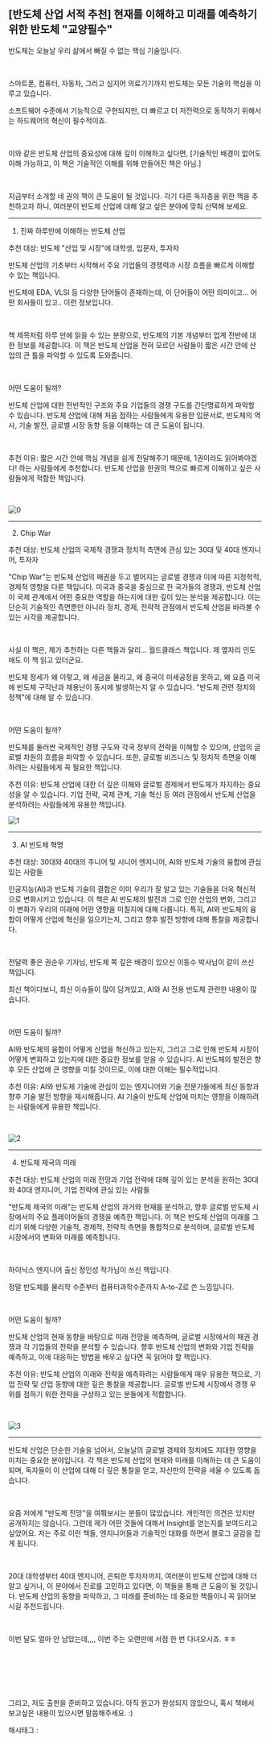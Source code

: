 ## [반도체 산업 서적 추천] 현재를 이해하고 미래를 예측하기 위한 반도체 "교양필수"

반도체는 오늘날 우리 삶에서 빠질 수 없는 핵심 기술입니다.

​

스마트폰, 컴퓨터, 자동차, 그리고 심지어 의료기기까지 반도체는 모든 기술의 핵심을 이루고 있습니다.

소프트웨어 수준에서 기능적으로 구현되지만, 더 빠르고 더 저전력으로 동작하기 위해서는 하드웨어의 혁신이 필수적이죠.

​

이와 같은 반도체 산업의 중요성에 대해 깊이 이해하고 싶다면, [기술적인 배경이 없어도 이해 가능하고, 이 책은 기술적인 이해를 위해 만들어진 책은 아님.]

​

지금부터 소개할 네 권의 책이 큰 도움이 될 것입니다. 각기 다른 독자층을 위한 책을 추천하고자 하니, 여러분이 반도체 산업에 대해 알고 싶은 분야에 맞춰 선택해 보세요.

---

1. 진짜 하루만에 이해하는 반도체 산업

추천 대상: 반도체 "산업 및 시장"에 대학생, 입문자, 투자자

반도체 산업의 기초부터 시작해서 주요 기업들의 경쟁력과 시장 흐름을 빠르게 이해할 수 있는 책입니다.

반도체에 EDA, VLSI 등 다양한 단어들이 존재하는데, 이 단어들이 어떤 의미이고... 어떤 회사들이 있고.. 이런 정보입니다.

​

책 제목처럼 하루 만에 읽을 수 있는 분량으로, 반도체의 기본 개념부터 업계 전반에 대한 정보를 제공합니다. 이 책은 반도체 산업을 전혀 모르던 사람들이 짧은 시간 안에 산업의 큰 틀을 파악할 수 있도록 도와줍니다.

​

어떤 도움이 될까?

반도체 산업에 대한 전반적인 구조와 주요 기업들의 경쟁 구도를 간단명료하게 파악할 수 있습니다. 반도체 산업에 대해 처음 접하는 사람들에게 유용한 입문서로, 반도체의 역사, 기술 발전, 글로벌 시장 동향 등을 이해하는 데 큰 도움이 됩니다.

​

추천 이유: 짧은 시간 안에 핵심 개념을 쉽게 전달해주기 때문에, 1권이라도 읽어봐야겠다! 하는 사람들에게 추천합니다. 반도체 산업을 한권의 책으로 빠르게 이해하고 싶은 사람들에게 적합한 책입니다.

​

![0](/asset/img/223697127283/0.png)

---

2. Chip War

추천 대상: 반도체 산업의 국제적 경쟁과 정치적 측면에 관심 있는 30대 및 40대 엔지니어, 투자자

"Chip War"는 반도체 산업의 패권을 두고 벌어지는 글로벌 경쟁과 이에 따른 지정학적, 경제적 영향을 다룬 책입니다. 미국과 중국을 중심으로 한 국가들의 경쟁과, 반도체 산업이 국제 관계에서 어떤 중요한 역할을 하는지에 대한 깊이 있는 분석을 제공합니다. 이는 단순히 기술적인 측면뿐만 아니라 정치, 경제, 전략적 관점에서 반도체 산업을 바라볼 수 있는 시각을 제공합니다.

​

사실 이 책은, 제가 추천하는 다른 책들과 달리... 월드클래스 책입니다. 제 옆자리 인도 애도 이 책 읽고 있더군요.

반도체 정세가 왜 이렇고, 왜 세금을 물리고, 왜 중국이 미세공정을 못하고, 왜 요즘 미국에 반도체 구직난과 채용난이 동시에 발생하는지 알 수 있습니다. "반도체 관련 정치와 정책"에 대해 알 수 있습니다.

​

어떤 도움이 될까?

반도체를 둘러싼 국제적인 경쟁 구도와 각국 정부의 전략을 이해할 수 있으며, 산업의 글로벌 차원의 흐름을 파악할 수 있습니다. 또한, 글로벌 비즈니스 및 정치적 측면을 이해하려는 사람들에게 꼭 필요한 책입니다.

추천 이유: 반도체 산업에 대한 더 깊은 이해와 글로벌 경제에서 반도체가 차지하는 중요성을 알 수 있습니다. 기업 전략, 국제 관계, 기술 혁신 등 여러 관점에서 반도체 산업을 분석하려는 사람들에게 유용한 책입니다.

![1](/asset/img/223697127283/1.png)

---

3. AI 반도체 혁명

추천 대상: 30대와 40대의 주니어 및 시니어 엔지니어, AI와 반도체 기술의 융합에 관심 있는 사람들

인공지능(AI)과 반도체 기술의 결합은 이미 우리가 잘 알고 있는 기술들을 더욱 혁신적으로 변화시키고 있습니다. 이 책은 AI 반도체의 발전과 그로 인한 산업의 변화, 그리고 이 변화가 우리의 미래에 어떤 영향을 미칠지에 대해 다룹니다. 특히, AI와 반도체의 융합이 어떻게 산업에 혁신을 일으키는지, 그리고 향후 발전 방향에 대해 통찰을 제공합니다.

​

전달력 좋은 권순우 기자님, 반도체 쪽 깊은 배경이 있으신 이동수 박사님이 같이 쓰신 책입니다.

최신 책이다보니, 최신 이슈들이 많이 담겨있고, AI와 AI 전용 반도체 관련한 내용이 많습니다.

​

어떤 도움이 될까?

AI와 반도체의 융합이 어떻게 산업을 혁신하고 있는지, 그리고 그로 인해 반도체 시장이 어떻게 변화하고 있는지에 대한 중요한 정보를 얻을 수 있습니다. AI 반도체의 발전은 향후 모든 산업에 큰 영향을 미칠 것이므로, 이에 대한 이해는 필수적입니다.

추천 이유: AI와 반도체 기술에 관심이 있는 엔지니어와 기술 전문가들에게 최신 동향과 향후 기술 발전 방향을 제시해줍니다. AI 기술이 반도체 산업에 미치는 영향을 이해하려는 사람들에게 유용한 책입니다.

​

![2](/asset/img/223697127283/2.png)

---

4. 반도체 제국의 미래

추천 대상: 반도체 산업의 미래 전망과 기업 전략에 대해 깊이 있는 분석을 원하는 30대와 40대 엔지니어, 기업 전략에 관심 있는 사람들

"반도체 제국의 미래"는 반도체 산업의 과거와 현재를 분석하고, 향후 글로벌 반도체 시장에서의 주요 플레이어들의 경쟁을 예측한 책입니다. 이 책은 반도체 산업의 미래를 그리기 위해 다양한 기술적, 경제적, 전략적 측면을 통합적으로 분석하며, 글로벌 반도체 시장에서의 변화와 미래를 예측합니다.

​

하이닉스 엔지니어 출신 정인성 작가님이 쓰신 책입니다.

정말 반도체를 물리학 수준부터 컴퓨터과학수준까지 A-to-Z로 쓴 느낌입니다.

​

어떤 도움이 될까?

반도체 산업의 현재 동향을 바탕으로 미래 전망을 예측하며, 글로벌 시장에서의 패권 경쟁과 각 기업들의 전략을 분석할 수 있습니다. 향후 반도체 산업의 변화와 기업 전략을 예측하고, 이에 대응하는 방법을 배우고 싶다면 꼭 읽어야 할 책입니다.

추천 이유: 반도체 산업의 미래와 전략을 예측하려는 사람들에게 매우 유용한 책으로, 기업 전략 및 산업 동향에 대한 깊은 통찰을 제공합니다. 글로벌 반도체 시장에서 경쟁 우위를 점하기 위한 전략을 구상하고 있는 분들에게 적합합니다.

​

![3](/asset/img/223697127283/3.png)

---

반도체 산업은 단순한 기술을 넘어서, 오늘날의 글로벌 경제와 정치에도 지대한 영향을 미치는 중요한 분야입니다. 각 책은 반도체 산업의 현재와 미래를 이해하는 데 큰 도움이 되며, 독자들이 이 산업에 대해 더 깊은 통찰을 얻고, 자신만의 전략을 세울 수 있도록 돕습니다.

​

요즘 저에게 "반도체 전망"을 여쭤보시는 분들이 많았습니다. 개인적인 의견은 있지만 공개하지는 않습니다. 그런데 제가 어떤 것들에 대해서 Insight를 얻는지를 보여드리고 싶었어요. 저는 주로 이런 책들, 엔지니어들과 기술적인 대화를 하면서 블로그 글감을 잡게 됩니다.

​

20대 대학생부터 40대 엔지니어, 은퇴한 투자자까지, 여러분이 반도체 산업에 대해 더 알고 싶거나, 이 분야에서 진로를 고민하고 있다면, 이 책들을 통해 큰 도움이 될 것입니다. 반도체 산업의 동향을 파악하고, 그 미래를 준비하는 데 중요한 책들이니 꼭 읽어보시길 추천드립니다.

​

이번 달도 얼마 안 남았는데,,,, 이번 주는 오랜만에 서점 한 번 다녀오시죠. ㅎㅎ

​

​

​

그리고, 저도 출판을 준비하고 있습니다. 아직 원고가 완성되지 않았으니, 혹시 책에서 보고싶은 내용이 있으시면 말씀해주세요. :)

 해시태그 : 